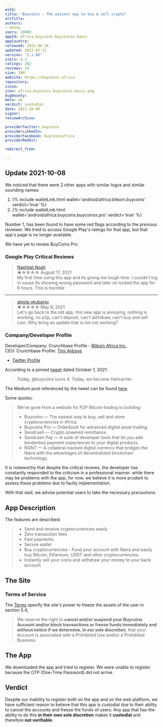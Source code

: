 ```yaml
---
wsId: 
title: "Buycoins - The easiest way to buy & sell crypto"
altTitle: 
authors:
- danny
users: 10000
appId: africa.buycoins.buycoinsx.basic
appCountry: 
released: 2021-04-16
updated: 2022-02-11
version: "1.1.80"
stars: 4.3
ratings: 282
reviews: 14
size: 34M
website: https://buycoins.africa
repository: 
issue: 
icon: africa.buycoins.buycoinsx.basic.png
bugbounty: 
meta: ok
verdict: custodial
date: 2021-10-08
signer: 
reviewArchive:

providerTwitter: buycoins
providerLinkedIn: 
providerFacebook: buycoinsafrica
providerReddit: 

redirect_from:

---
```


## Update 2021-10-08

We noticed that there were 2 other apps with similar logos and similar sounding names:

1. {% include walletLink.html wallet='android/africa.bitkoin.buycoins' verdict='true' %}<br>
2. {% include walletLink.html wallet='android/africa.buycoins.buycoinsx.pro' verdict='true' %}<br> 

Number 1, has been found to have some red flags according to the previous reviewer. We tried to access Google Play's ratings for that app, but that app's page is no longer available.

We have yet to review BuyCoins Pro. 

### Google Play Critical Reviews

> [Naphtali Noah](https://play.google.com/store/apps/details?id=africa.buycoins.buycoinsx.basic&reviewId=gp%3AAOqpTOHLJLoSQzCkim6qEFcymAW70lUpGcku6WCFYoxfiYmSFSXwVvKFF0tgnAPmY7-5N2VqA2WHvBgsAyEVPQ)<br>
  ★☆☆☆☆ August 17, 2021 <br>
       My first time using this app and its giving me tough time. I couldn't log in cause its showing wrong password and later on locked the app for 6 hours. This is horrible<br>

<hr />

> [abiola okubanjo](https://play.google.com/store/apps/details?id=africa.buycoins.buycoinsx.basic&reviewId=gp%3AAOqpTOFWkyVF_-NCQrSI8mffIMDNj7UDQUqRfd1u7oi8BQ2OkKE4AbZNPAHFbirms3fEiVAmS0l77bZJNM6Y6Q)<br>
  ★☆☆☆☆ May 6, 2021<br>
       Let's go back to the old app, this new app is annoying, nothing is working, no p2p, can't deposit, can't withdraw, can't buy and sell coin. Why bring an update that is not not working?

### Company/Developer Profile 

Developer/Company: Crunchbase Profile - [Bitkoin Africa Inc.](https://www.crunchbase.com/organization/buycoins)<br>
CEO: Crunchbase Profile: [Timi Ajiboye](https://www.crunchbase.com/person/timi-ajiboye)<br>
- [Twitter Profile](https://twitter.com/timigod)

According to a pinned [tweet](https://twitter.com/timigod/status/1443878682825744384) dated October 1, 2021:

> Today, ⁦@buycoins⁩ turns 4. Today, we become Helicarrier. 

The Medium post referenced by the tweet can be found [here](https://blog.helicarrier.studio/hey-were-helicarrier-now-a0cf71df48d0).

Some quotes:

> We’ve gone from a website for P2P Bitcoin trading to building:
> - Buycoins — The easiest way to buy, sell and store cryptocurrencies in Africa.
> - Buycoins Pro — Orderbook for advanced digital asset trading.
> - Sendcash — Crypto powered remittance.
> - Sendcash Pay — A suite of developer tools that let you add borderless payment experiences to your digital products.
> - NGNT — A collateral-backed digital currency that bridges the Naira with the advantages of decentralized blockchain technology.

It is noteworthy that despite the critical reviews, the developer has constantly responded to the criticism in a professional manner. while there may be problems with the app, for now, we believe it is more prudent to assess these problems due to faulty implementation. 

With that said, we advise potential users to take the necessary precautions.

## App Description

The features are described:

> - Send and receive cryptocurrencies easily
> - Zero transaction fees
> - Fast payments
> - Secure wallet
> - Buy cryptocurrencies - Fund your account with Naira and easily buy Bitcoin, Ethereum, USDT and other cryptocurrencies.
> - Instantly sell your coins and withdraw your money to your bank account.

## The Site

### Terms of Service

The [Terms](https://buycoins.africa/terms) specify the site's power to freeze the assets of the user in section 5.4, 

> We reserve the right to **cancel and/or suspend your Buycoins Account and/or block transactions or freeze funds immediately and without notice if we determine, in our sole discretion**, that your Account is associated with a Prohibited Use and/or a Prohibited Business.

## The App

We downloaded the app and tried to register. We were unable to register because the OTP (One-Time Password) did not arrive.

## Verdict

Despite our inability to register both on the app and on the web platform, we have sufficient reason to believe that this app is custodial due to their ability to cancel the accounts and freeze the funds of users. Any app that has the ability to do this **in their own sole discretion** makes it **custodial** and therefore **not verifiable**.
